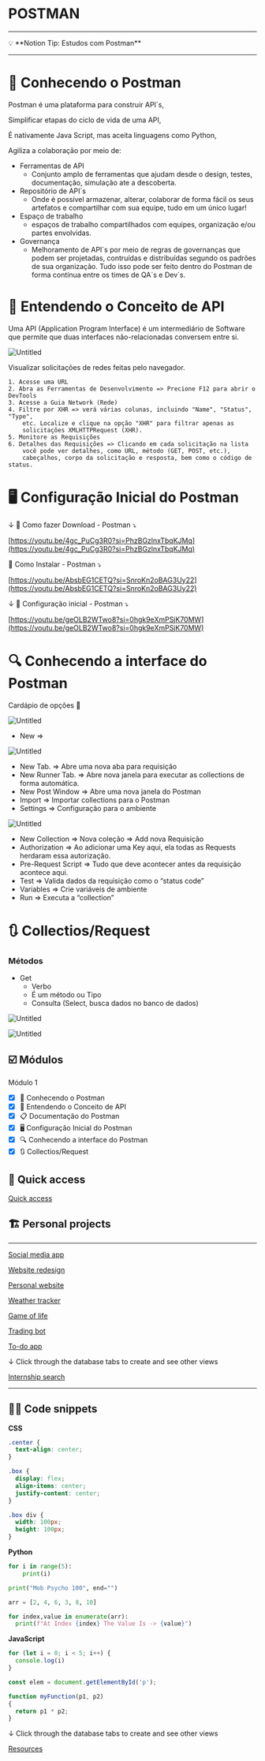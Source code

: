 # POSTMAN

---

<aside>
💡 **Notion Tip: Estudos com Postman**

</aside>

---

# 📗 Conhecendo o Postman

Postman é uma plataforma para construir API´s,

Simplificar etapas do ciclo de vida de uma API,

É nativamente Java Script, mas aceita linguagens como Python,

Agiliza a colaboração por meio de:

- Ferramentas de API
    - Conjunto amplo de ferramentas que ajudam desde o design, testes, documentação, simulação ate a descoberta.
- Repositório de API´s
    - Onde é possível armazenar, alterar, colaborar de forma fácil os seus artefatos e compartilhar com sua equipe, tudo em um único lugar!
- Espaço de trabalho
    - espaços de trabalho compartilhados com equipes, organização e/ou partes envolvidas.
- Governança
    - Melhoramento de API´s por meio de regras de governanças que podem ser projetadas, contruídas e distribuídas segundo os padrões de sua organização. Tudo isso pode ser feito dentro do Postman de forma contínua entre os times de QA´s e Dev´s.

# 🤖 Entendendo o Conceito de API

Uma API (Application Program Interface)  é um intermediário de Software que permite que duas interfaces não-relacionadas conversem entre si.

![Untitled](POSTMAN%201cd4cc0049e24a578ce5d95606076af7/Untitled.png)

Visualizar solicitações de redes feitas pelo navegador.

```flow
1. Acesse uma URL
2. Abra as Ferramentas de Desenvolvimento => Precione F12 para abrir o DevTools
3. Acesse a Guia Network (Rede)
4. Filtre por XHR => verá várias colunas, incluindo "Name", "Status", "Type", 
	etc. Localize e clique na opção "XHR" para filtrar apenas as 
	solicitações XMLHTTPRequest (XHR).
5. Monitore as Requisições
6. Detalhes das Requisições => Clicando em cada solicitação na lista
	você pode ver detalhes, como URL, método (GET, POST, etc.), 
	cabeçalhos, corpo da solicitação e resposta, bem como o código de status.
```

# 🖥️ Configuração Inicial do Postman

↓ 🔗 Como fazer Download - Postman ⤵️

[https://youtu.be/4gc_PuCg3R0?si=PhzBGzlnxTbqKJMq](https://youtu.be/4gc_PuCg3R0?si=PhzBGzlnxTbqKJMq)

🔗 Como Instalar - Postman ⤵️

[https://youtu.be/AbsbEG1CETQ?si=SnroKn2oBAG3Uy22](https://youtu.be/AbsbEG1CETQ?si=SnroKn2oBAG3Uy22)

↓ 🔗 Configuração inicial - Postman ⤵️

[https://youtu.be/geOLB2WTwo8?si=0hgk9eXmPSjK70MW](https://youtu.be/geOLB2WTwo8?si=0hgk9eXmPSjK70MW)

# 🔍 Conhecendo a interface do Postman

Cardápio  de opções 📄

![Untitled](POSTMAN%201cd4cc0049e24a578ce5d95606076af7/Untitled%201.png)

- New ⇒

![Untitled](POSTMAN%201cd4cc0049e24a578ce5d95606076af7/Untitled%202.png)

- New Tab. ⇒ Abre uma nova aba para requisição
- New Runner Tab. ⇒ Abre nova janela para executar as collections de forma automática.
- New Post Window ⇒ Abre uma nova janela do Postman
- Import ⇒ Importar collections para o Postman
- Settings ⇒ Configuração para o ambiente

![Untitled](POSTMAN%201cd4cc0049e24a578ce5d95606076af7/Untitled%203.png)

- New Collection ⇒ Nova coleção ⇒ Add nova Requisição
- Authorization ⇒ Ao adicionar uma Key aqui, ela todas as Requests herdaram essa autorização.
- Pre-Request Script ⇒ Tudo que deve acontecer antes da requisição acontece aqui.
- Test ⇒ Valida dados da requisição como o “status code”
- Variables ⇒ Crie variáveis de ambiente
- Run ⇒ Executa a “collection”

# 🔃 Collectios/Request

### Métodos

- Get
    - Verbo
    - É um método ou Tipo
    - Consulta (Select, busca dados no banco de dados)

![Untitled](POSTMAN%201cd4cc0049e24a578ce5d95606076af7/Untitled%204.png)

![Untitled](POSTMAN%201cd4cc0049e24a578ce5d95606076af7/Untitled%205.png)

## ☑️ Módulos

Módulo 1

- [x]  📗 Conhecendo o Postman
- [x]  🤖 Entendendo o Conceito de API
- [x]  📋 Documentação do Postman
- [x]  🖥️ Configuração Inicial do Postman
- [x]  🔍 Conhecendo a interface do Postman
- [x]  🔃 Collectios/Request

## 🔗 Quick access

[Quick access](POSTMAN%201cd4cc0049e24a578ce5d95606076af7/Quick%20access%20d9d4382606f14cbd86cb69433395d324.csv)

## 🏗️ Personal projects

---

[Social media app](POSTMAN%201cd4cc0049e24a578ce5d95606076af7/Social%20media%20app%208766ecf0538a4c08b4942c6d65d0ae42.md)

[Website redesign](POSTMAN%201cd4cc0049e24a578ce5d95606076af7/Website%20redesign%204a6e61eb5a29481aa8175f9d9aac0d8e.md)

[Personal website](POSTMAN%201cd4cc0049e24a578ce5d95606076af7/Personal%20website%20d4ad8d55feb04daeb74fd1d5a99d5e0a.md)

[Weather tracker](POSTMAN%201cd4cc0049e24a578ce5d95606076af7/Weather%20tracker%20a599db15f3694b748c3e3f47988f5fd7.md)

[Game of life](POSTMAN%201cd4cc0049e24a578ce5d95606076af7/Game%20of%20life%20085e3e8b8b5a4c3da8cd07d8ea35a949.md)

[Trading bot](POSTMAN%201cd4cc0049e24a578ce5d95606076af7/Trading%20bot%20ac8a93e627c645adbbb85f2dfc18745c.md)

[To-do app](POSTMAN%201cd4cc0049e24a578ce5d95606076af7/To-do%20app%20afa868dbc85640ed805475e33c78cb61.md)

↓ Click through the database tabs to create and see other views

[Internship search](POSTMAN%201cd4cc0049e24a578ce5d95606076af7/Internship%20search%20c41e372a644e45d8804f153cc1c48c63.csv)

---

## 🧑‍💻 Code snippets

**CSS**

```css
.center {
  text-align: center;
}
```

```css
.box {
  display: flex;
  align-items: center;
  justify-content: center;
}

.box div {
  width: 100px;
  height: 100px;
}
```

**Python**

```python
for i in range(5):
	print(i)
```

```python
print("Mob Psycho 100", end="")
```

```python
arr = [2, 4, 6, 3, 8, 10]

for index,value in enumerate(arr):
  print(f"At Index {index} The Value Is -> {value}")
```

**JavaScript**

```jsx
for (let i = 0; i < 5; i++) {
  console.log(i)
}
```

```jsx
const elem = document.getElementById('p');
```

```jsx
function myFunction(p1, p2) 
{
  return p1 * p2;
}
```

↓ Click through the database tabs to create and see other views

[Resources](POSTMAN%201cd4cc0049e24a578ce5d95606076af7/Resources%20d11b8952feec4bd0b46ba45e61da0ba3.csv)